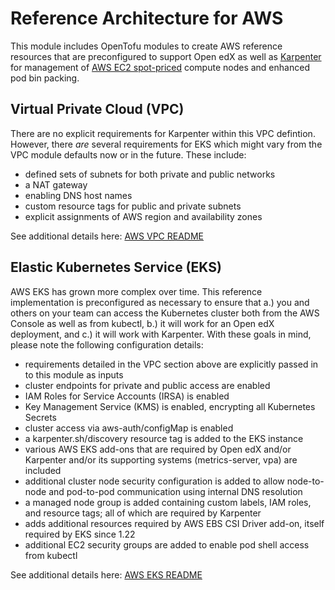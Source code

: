 # Reference Architecture for AWS

This module includes OpenTofu modules to create AWS reference resources that are preconfigured to support Open edX as well as [Karpenter](https://karpenter.sh/) for management of [AWS EC2 spot-priced](https://aws.amazon.com/ec2/spot/) compute nodes and enhanced pod bin packing.

## Virtual Private Cloud (VPC)

There are no explicit requirements for Karpenter within this VPC defintion. However, there *are* several requirements for EKS which might vary from the VPC module defaults now or in the future. These include:

- defined sets of subnets for both private and public networks
- a NAT gateway
- enabling DNS host names
- custom resource tags for public and private subnets
- explicit assignments of AWS region and availability zones

See additional details here: [AWS VPC README](./vpc/README.rst)

## Elastic Kubernetes Service (EKS)

AWS EKS has grown more complex over time. This reference implementation is preconfigured as necessary to ensure that a.) you and others on your team can access the Kubernetes cluster both from the AWS Console as well as from kubectl, b.) it will work for an Open edX deployment, and c.) it will work with Karpenter. With these goals in mind, please note the following configuration details:

- requirements detailed in the VPC section above are explicitly passed in to this module as inputs
- cluster endpoints for private and public access are enabled
- IAM Roles for Service Accounts (IRSA) is enabled
- Key Management Service (KMS) is enabled, encrypting all Kubernetes Secrets
- cluster access via aws-auth/configMap is enabled
- a karpenter.sh/discovery resource tag is added to the EKS instance
- various AWS EKS add-ons that are required by Open edX and/or Karpenter and/or its supporting systems (metrics-server, vpa) are included
- additional cluster node security configuration is added to allow node-to-node and pod-to-pod communication using internal DNS resolution
- a managed node group is added containing custom labels, IAM roles, and resource tags; all of which are required by Karpenter
- adds additional resources required by AWS EBS CSI Driver add-on, itself required by EKS since 1.22
- additional EC2 security groups are added to enable pod shell access from kubectl

See additional details here: [AWS EKS README](./k8s-cluster/README.rst)
